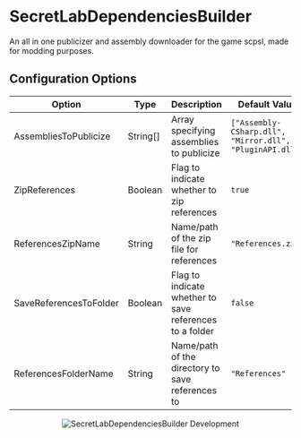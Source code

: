 # SecretLabDependenciesBuilder

An all in one publicizer and assembly downloader for the game scpsl, made for modding purposes.

## Configuration Options

| Option                 | Type     | Description                                             | Default Value                                            |
|------------------------|----------|---------------------------------------------------------|----------------------------------------------------------|
| AssembliesToPublicize  | String[] | Array specifying assemblies to publicize                | `["Assembly-CSharp.dll", "Mirror.dll", "PluginAPI.dll"]` |
| ZipReferences          | Boolean  | Flag to indicate whether to zip references              | `true`                                                   |
| ReferencesZipName      | String   | Name/path of the zip file for references                | `"References.zip"`                                       |
| SaveReferencesToFolder | Boolean  | Flag to indicate whether to save references to a folder | `false`                                                  |
| ReferencesFolderName   | String   | Name/path of the directory to save references to        | `"References"`                                           |

<p align="center">
  <img alt="SecretLabDependenciesBuilder Development" src="https://repobeats.axiom.co/api/embed/f86657cc16c3957b14e72f52d33c2c0a1eec4fd9.svg">
</p>
